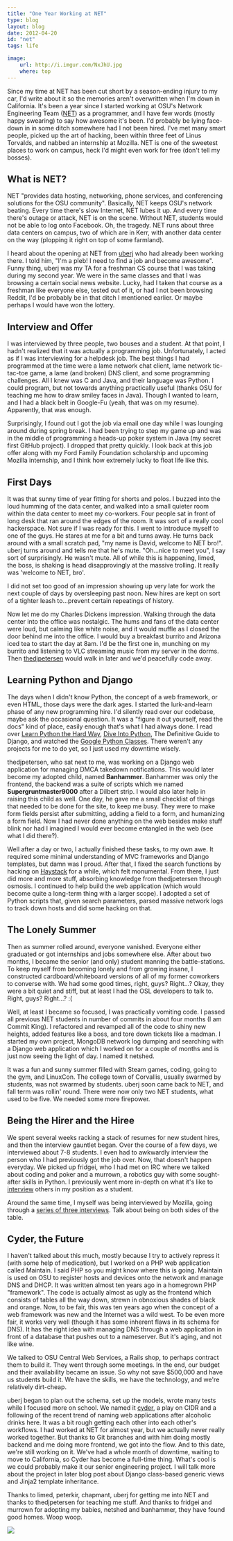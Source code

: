 ```yaml
---
title: "One Year Working at NET"
type: blog
layout: blog
date: 2012-04-20
id: "net"
tags: life

image:
    url: http://i.imgur.com/NxJhU.jpg
    where: top
---
```


Since my time at NET has been cut short by a season-ending injury to my car,
I'd write about it so the memories aren't overwritten when I'm down in
California. It's been a year since I started working at OSU's Network
Engineering Team ([NET][net]) as a programmer, and I have few words (mostly
happy swearing) to say how awesome it's been. I'd probably be lying face-down
in in some ditch somewhere had I not been hired. I've met many smart people,
picked up the art of hacking, been within three feet of Linus Torvalds, and
nabbed an internship at Mozilla. NET is one of the sweetest places to work on
campus, heck I'd might even work for free (don't tell my bosses).

## What is NET?

NET "provides data hosting, networking, phone services, and conferencing
solutions for the OSU community". Basically, NET keeps OSU's network beating.
Every time there's slow Internet, NET lubes it up. And every time there's
outage or attack, NET is on the scene. Without NET, students would not be able
to log onto Facebook. Oh, the tragedy. NET runs about three data centers on
campus, two of which are in Kerr, with another data center on the way (plopping
it right on top of some farmland).

I heard about the opening at NET from [uberj](uberj) who had already been
working there. I told him, "I'm a pleb! I need to find a job and become
awesome". Funny thing, uberj was my TA for a freshman CS course that I was taking
during my second year.  We were in the same classes and that I was browsing a
certain social news website. Lucky, had I taken that course as a freshman like
everyone else, tested out of it, or had I not been browsing Reddit, I'd be
probably be in that ditch I mentioned earlier.  Or maybe perhaps I would have
won the lottery.

## Interview and Offer

I was interviewed by three people, two bouses and a student.  At that point, I
hadn't realized that it was actually a programming job. Unfortunately, I acted
as if I was interviewing for a helpdesk job. The best things I had programmed
at the time were a lame network chat client, lame network tic-tac-toe game, a
lame (and broken) DNS client, and some programming challenges. All I knew was C
and Java, and their language was Python. I could program, but not towards
anything practically useful (thanks OSU for teaching me how to draw smiley
faces in Java). Though I wanted to learn, and I had a black belt in Google-Fu
(yeah, that was on my resume). Apparently, that was enough.

Surprisingly, I found out I got the job via email one day while I was lounging
around during spring break. I had been trying to step my game up and was in the
middle of programming a heads-up poker system in Java (my secret first GitHub
project). I dropped that pretty quickly. I look back at this job offer along
with my Ford Family Foundation scholarship and upcoming Mozilla internship, and
I think how extremely lucky to float life like this.

## First Days

It was that sunny time of year fitting for shorts and polos. I buzzed into the
loud humming of the data center, and walked into a small quieter room within
the data center to meet my co-workers. Four people sat in front of long desk
that ran around the edges of the room. It was sort of a really cool
hackerspace. Not sure if I was ready for this. I went to introduce myself to
one of the guys. He stares at me for a bit and turns away. He turns back around
with a small scratch pad, "my name is David, welcome to NET bro!". uberj turns
around and tells me that he's mute. "Oh...nice to meet you", I say sort of
surprisingly. He wasn't mute. All of while this is happening, limed, the boss,
is shaking is head disapprovingly at the massive trolling. It really was
'welcome to NET, bro'.

I did not set too good of an impression showing up very late for work the next
couple of days by oversleeping past noon. New hires are kept on sort of a
tighter leash to...prevent certain repeatings of history.

Now let me do my Charles Dickens impression. Walking through the data center
into the office was nostalgic. The hums and fans of the data center were loud,
but calming like white noise, and it would muffle as I closed the door behind
me into the office. I would buy a breakfast burrito and Arizona iced tea to
start the day at 8am. I'd be the first one in, munching on my burrito and
listening to VLC streaming music from my server in the dorms. Then
[thedjpetersen][thedjpetersen] would walk in later and we'd peacefully code
away.

## Learning Python and Django

The days when I didn't know Python, the concept of a web framework, or even
HTML, those days were the dark ages. I started the lurk-and-learn phase of any
new programming hire. I'd silently read over our codebase, maybe ask the
occasional question. It was a "figure it out yourself, read the docs" kind of
place, easily enough that's what I had always done. I read over [Learn Python
the Hard Way][learnpython], [Dive Into Python][dive], The Definitive Guide to
Django, and watched the [Google Python Classes][pygoog]. There weren't any
projects for me to do yet, so I just used my downtime wisely.

thedjpetersen, who sat next to me, was working on a Django web application for
managing DMCA takedown notifications. This would later become my adopted child,
named **Banhammer**. Banhammer was only the frontend, the backend was a suite
of scripts which we named **Supergruntmaster9000** after a Dilbert strip. I
would also later help in raising this child as well. One day, he gave me a
small checklist of things that needed to be done for the site, to keep me busy.
They were to make form fields persist after submitting, adding a field to a
form, and humanizing a form field. Now I had never done anything on the web
besides make stuff blink nor had I imagined I would ever become entangled in
the web (see what I did there?).

Well after a day or two, I actually finished these tasks, to my own awe. It
required some minimal understanding of MVC frameworks and Django templates, but
damn was I proud. After that, I fixed the search functions by hacking on
[Haystack][haystack] for a while, which felt monumental. From there, I just did
more and more stuff, absorbing knowledge from thedjpetersen through osmosis. I
continued to help build the web application (which would become quite a
long-term thing with a larger scope). I adopted a set of Python scripts that,
given search parameters, parsed massive network logs to track down hosts and
did some hacking on that.

## The Lonely Summer

Then as summer rolled around, everyone vanished. Everyone either graduated
or got internships and jobs somewhere else. After about two months, I became
the senior (and only) student manning the battle-stations. To keep myself from
becoming lonely and from growing insane, I constructed cardboard/whiteboard
versions of all of my former coworkers to converse with. We had some good
times, right, guys? Right...? Okay, they were a bit quiet and stiff, but at
least I had the OSL developers to talk to. Right, guys? Right...? :(

Well, at least I became so focused, I was practically vomiting code. I passed
all previous NET students in number of commits in about four months (I am
Commit King). I refactored and revamped all of the code to shiny new heights,
added features like a boss, and tore down tickets like a madman. I started my
own project, MongoDB network log dumping and searching with a Django web
application which I worked on for a couple of months and is just now seeing
the light of day. I named it netshed.

It was a fun and sunny summer filled with Steam games, coding, going to the
gym, and LinuxCon. The college town of Corvallis, usually swarmed by students,
was not swarmed by students. uberj soon came back to NET, and fall term was
rollin' round. There were now only two NET students, what used to be five. We
needed some more firepower.

## Being the Hirer and the Hiree

We spent several weeks racking a stack of resumes for new student hires, and
then the interview gauntlet began. Over the course of a few days, we
interviewed about 7-8 students. I even had to awkwardly interview the person
who I had previously got the job over. Now, that doesn't happen everyday. We
picked up fridgei, who I had met on IRC where we talked about coding and poker
and a murrown, a robotics guy with some sought-after skills in Python. I
previously went more in-depth on what it's like to
[interview](/blog/interviewing) others in my position as a student.

Around the same time, I myself was being interviewed by Mozilla, going through
a [series of three interviews](/blog/20111109-mozilla/). Talk about being
on both sides of the table.

## Cyder, the Future

I haven't talked about this much, mostly because I try to actively repress it
(with some help of medication), but I worked on a PHP web application called
Maintain. I said PHP so you might know where this is going. Maintain is used on
OSU to register hosts and devices onto the network and manage DNS and DHCP. It
was written almost ten years ago in a homegrown PHP "framework". The code is
actually almost as ugly as the frontend which consists of tables all the way
down, strewn in obnoxious shades of black and orange. Now, to be fair, this
was ten years ago when the concept of a web framework was new and the Internet
was a wild west. To be even more fair, it works very well (though it has some
inherent flaws in its schema for DNS). It has the right idea with managing DNS
through a web application in front of a database that pushes out to a
nameserver. But it's aging, and not like wine.

We talked to OSU Central Web Services, a Rails shop, to perhaps contract them
to build it. They went through some meetings. In the end, our budget and their
availability became an issue. So why not save $500,000 and have us students
build it. We have the skills, we have the technology, and we're relatively
dirt-cheap.

uberj began to plan out the schema, set up the models, wrote many tests while I
focused more on school. We named it [cyder][cyder], a play on CIDR and a
following of the recent trend of naming web applications after alcoholic drinks
here. It was a bit rough getting each other into each other's workflows. I had
worked at NET for almost year, but we actually never really worked together.
But thanks to Git branches and with him doing mostly backend and me doing more
frontend, we got into the flow. And to this date, we're still working on it.
We've had a whole month of downtime, waiting to move to California, so Cyder
has become a full-time thing. What's cool is we could probably make it our
senior engineering project. I will talk more about the project in later blog
post about Django class-based generic views and Jinja2 template inheritance.

Thanks to limed, peterkir, chapmant, uberj for getting me into NET and thanks
to thedjpetersen for teaching me stuff. And thanks to fridgei and murrown for
adopting my babies, netshed and banhammer, they have found good homes. Woop
woop.

<img src="http://i.imgur.com/fQNUQ.gif"></img>

[net]:http://oregonstate.edu/net
[uberj]:http://uberj.com
[thedjpetersen]:http://thedjpetersen.github.com
[dive]:http://diveintopython.net
[pygoog]:http://www.youtube.com/watch?v=tKTZoB2Vjuk
[learnpython]:http://learnpythonthehardway.org
[haystack]:http://haystacksearch.org
[cyder]:http://github.com/uberj/cyder/

